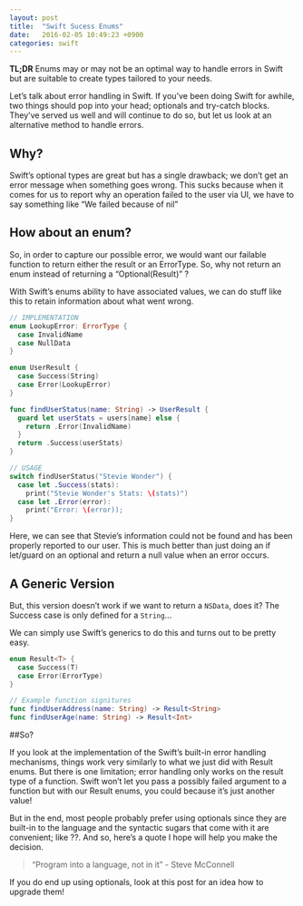 ```yaml
---
layout: post
title:  "Swift Sucess Enums"
date:   2016-02-05 10:49:23 +0900
categories: swift
---
```


**TL;DR** Enums may or may not be an optimal way to handle errors in Swift but are suitable to create types tailored to your needs.

Let’s talk about error handling in Swift. If you’ve been doing Swift for awhile, two things should pop into your head; optionals and try-catch blocks. They’ve served us well and will continue to do so, but let us look at an alternative method to handle errors.

## Why?

Swift’s optional types are great but has a single drawback; we don’t get an error message when something goes wrong. This sucks because when it comes for us to report why an operation failed to the user via UI, we have to say something like “We failed because of nil”

## How about an enum?

So, in order to capture our possible error, we would want our failable function to return either the result or an ErrorType. So, why not return an enum instead of returning a “Optional(Result)” ?

With Swift’s enums ability to have associated values, we can do stuff like this to retain information about what went wrong.

```swift
// IMPLEMENTATION
enum LookupError: ErrorType {
  case InvalidName
  case NullData
}

enum UserResult {
  case Success(String)
  case Error(LookupError)
}

func findUserStatus(name: String) -> UserResult {
  guard let userStats = users[name] else {
    return .Error(InvalidName)
  }
  return .Success(userStats)
}

// USAGE
switch findUserStatus("Stevie Wonder") {
  case let .Success(stats):
    print("Stevie Wonder's Stats: \(stats)")
  case let .Error(error):
    print("Error: \(error));
}
```

Here, we can see that Stevie’s information could not be found and has been properly reported to our user. This is much better than just doing an if let/guard on an optional and return a null value when an error occurs.


## A Generic Version

But, this version doesn’t work if we want to return a `NSData`, does it? The Success case is only defined for a `String`…

We can simply use Swift’s generics to do this and turns out to be pretty easy.

```swift
enum Result<T> {
  case Success(T)
  case Error(ErrorType)
}

// Example function signitures
func findUserAddress(name: String) -> Result<String>
func findUserAge(name: String) -> Result<Int>
```

##So?

If you look at the implementation of the Swift’s built-in error handling mechanisms, things work very similarly to what we just did with Result enums. But there is one limitation; error handling only works on the result type of a function. Swift won’t let you pass a possibly failed argument to a function but with our Result enums, you could because it’s just another value!

But in the end, most people probably prefer using optionals since they are built-in to the language and the syntactic sugars that come with it are convenient; like ??. And so, here’s a quote I hope will help you make the decision.

>“Program into a language, not in it” - Steve McConnell

 
If you do end up using optionals, look at this post for an idea how to upgrade them!